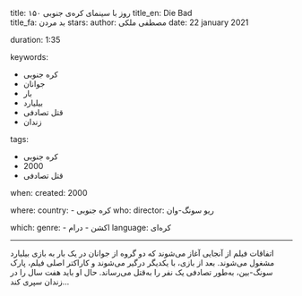 
title: ۱۵۰ روز با سینمای کره‌ی جنوبی 
title_en: Die Bad   
title_fa: بد مردن 
stars: 
author: مصطفی ملکی
date: 22 january 2021

duration: 1:35

keywords:
  - کره جنوبی
  - جوانان
  - بار
  - بیلیارد
  - قتل تصادفی
  - زندان
  
tags:
  - کره جنوبی
  - 2000
  - قتل تصادفی

when:
  created: 2000

where:
  country: 
    - کره جنوبی 
who:
  director: ریو سونگ-وان

which:
  genre:
    - اکشن
    - درام 
  language: کره‌ای

---

اتفاقات فیلم از آنجایی آغاز می‌شوند که دو گروه از جوانان در یک بار به بازی بیلیارد مشغول می‌شوند. بعد از بازی، با یکدیگر درگیر می‌شوند و کاراکتر اصلی فیلم، پارک سونگ-بین، به‌طور تصادفی یک نفر را به‌قتل می‌رساند. حال او باید هفت سال را در زندان سپری کند...
